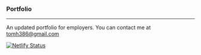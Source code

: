 ### Portfolio

---
An updated portfolio for employers. 
You can contact me at tomh386@gmail.com

[![Netlify Status](https://api.netlify.com/api/v1/badges/a53f8490-12f9-4fa0-be1f-c99feb7ff318/deploy-status)](https://app.netlify.com/sites/tomhoopermedia/deploys)